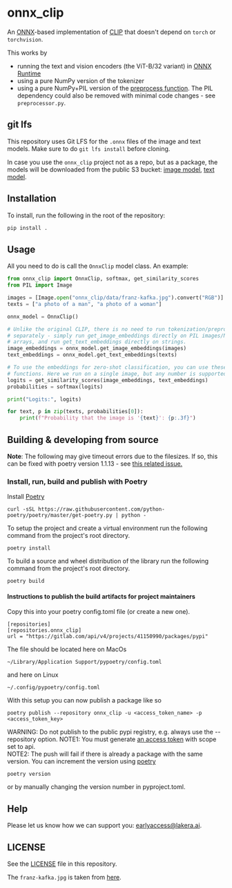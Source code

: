 # onnx_clip

An [ONNX](https://onnx.ai/)-based implementation of [CLIP](https://github.com/openai/CLIP) that doesn't
depend on `torch` or `torchvision`.

This works by
- running the text and vision encoders (the ViT-B/32 variant) in [ONNX Runtime](https://onnxruntime.ai/)
- using a pure NumPy version of the tokenizer
- using a pure NumPy+PIL version of the [preprocess function](https://github.com/openai/CLIP/blob/3702849800aa56e2223035bccd1c6ef91c704ca8/clip/clip.py#L79).
  The PIL dependency could also be removed with minimal code changes - see `preprocessor.py`.

## git lfs
This repository uses Git LFS for the `.onnx` files of the image and text models.
Make sure to do `git lfs install` before cloning.

In case you use the `onnx_clip` project not as a repo, but as a package,
the models will be downloaded from the public S3 bucket:
[image model](https://lakera-clip.s3.eu-west-1.amazonaws.com/clip_image_model_vitb32.onnx),
[text model](https://lakera-clip.s3.eu-west-1.amazonaws.com/clip_text_model_vitb32.onnx).

## Installation
To install, run the following in the root of the repository:
```bash
pip install .
```

## Usage

All you need to do is call the `OnnxClip` model class. An example:

```python
from onnx_clip import OnnxClip, softmax, get_similarity_scores
from PIL import Image

images = [Image.open("onnx_clip/data/franz-kafka.jpg").convert("RGB")]
texts = ["a photo of a man", "a photo of a woman"]

onnx_model = OnnxClip()

# Unlike the original CLIP, there is no need to run tokenization/preprocessing
# separately - simply run get_image_embeddings directly on PIL images/NumPy
# arrays, and run get_text_embeddings directly on strings.
image_embeddings = onnx_model.get_image_embeddings(images)
text_embeddings = onnx_model.get_text_embeddings(texts)

# To use the embeddings for zero-shot classification, you can use these two
# functions. Here we run on a single image, but any number is supported.
logits = get_similarity_scores(image_embeddings, text_embeddings)
probabilities = softmax(logits)

print("Logits:", logits)

for text, p in zip(texts, probabilities[0]):
    print(f"Probability that the image is '{text}': {p:.3f}")
```

## Building & developing from source

**Note**: The following may give timeout errors due to the filesizes. If so, this can be fixed with poetry version 1.1.13 - see [this related issue.](https://github.com/python-poetry/poetry/issues/6009)

### Install, run, build and publish with Poetry

Install [Poetry](https://python-poetry.org/docs/)
```
curl -sSL https://raw.githubusercontent.com/python-poetry/poetry/master/get-poetry.py | python -
```

To setup the project and create a virtual environment run the following command from the project's root directory.
```
poetry install
```

To build a source and wheel distribution of the library run the following command from the project's root directory.
```
poetry build
```

#### Instructions to publish the build artifacts for project maintainers
Copy this into your poetry config.toml file (or create a new one).
```
[repositories]
[repositories.onnx_clip]
url = "https://gitlab.com/api/v4/projects/41150990/packages/pypi"
```
The file should be located here on MacOs
```
~/Library/Application Support/pypoetry/config.toml
```
and here on Linux
```
~/.config/pypoetry/config.toml
```

With this setup you can now publish a package like so
```
poetry publish --repository onnx_clip -u <access_token_name> -p <access_token_key>
```
WARNING: Do not publish to the public pypi registry, e.g. always use the --repository option.
NOTE1: You must generate [an access token](https://docs.gitlab.com/ee/user/profile/personal_access_tokens.html)
with scope set to api.  
NOTE2: The push will fail if there is already a package with the same version. You can increment the version using [poetry](https://python-poetry.org/docs/cli/#version)
```
poetry version
```
or by manually changing the version number in pyproject.toml.

## Help

Please let us know how we can support you: [earlyaccess@lakera.ai](mailto:earlyaccess@lakera.ai).

## LICENSE
See the [LICENSE](./LICENSE) file in this repository.

The `franz-kafka.jpg` is taken from [here](https://www.knesebeck-verlag.de/franz_kafka/p-1/270).